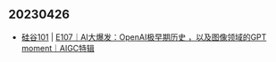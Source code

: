 ## 20230426
- [硅谷101](https://sv101.fireside.fm/) | [E107｜AI大爆发：OpenAI极早期历史 ，以及图像领域的GPT moment｜AIGC特辑](https://sv101.fireside.fm/111)

